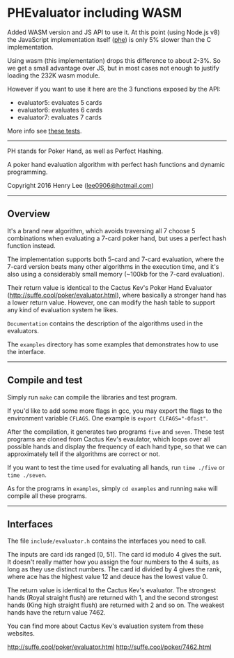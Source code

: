 # PHEvaluator including WASM

Added WASM version and JS API to use it. At this point (using Node.js v8) the JavaScript
implementation itself ([phe](https://github.com/thlorenz/phe)) is only 5% slower than the 
C implementation.

Using wasm (this implementation) drops this difference to about 2-3%. So we get a small
advantage over JS, but in most cases not enough to justify loading the 232K wasm module.

However if you want to use it here are the 3 functions exposed by the API:

- evaluator5: evaluates 5 cards 
- evaluator6: evaluates 6 cards 
- evaluator7: evaluates 7 cards 

More info see [these tests](https://github.com/thlorenz/phe-wasm/tree/master/wasm/test).

* * *

PH stands for Poker Hand, as well as Perfect Hashing.

A poker hand evaluation algorithm with perfect hash functions and dynamic
programming.

Copyright 2016 Henry Lee (lee0906@hotmail.com)

---------
Overview
---------
It's a brand new algorithm, which avoids traversing all 7 choose 5 combinations
when evaluating a 7-card poker hand, but uses a perfect hash function instead.

The implementation supports both 5-card and 7-card evaluation, where the 7-card
version beats many other algorithms in the execution time, and it's also using
a considerably small memory (~100kb for the 7-card evaluation).

Their return value is identical to the Cactus Kev's Poker Hand Evaluator
(http://suffe.cool/poker/evaluator.html), where basically a stronger hand has a
lower return value. However, one can modify the hash table to support any kind
of evaluation system he likes.

`Documentation` contains the description of the algorithms used in the
evaluators.

The `examples` directory has some examples that demonstrates how to use the
interface.

---------
Compile and test
---------
Simply run `make` can compile the libraries and test program.

If you'd like to add some more flags in gcc, you may export the flags to the
environment variable `CFLAGS`. One example is `export CLFAGS="-Ofast"`.

After the compilation, it generates two programs `five` and `seven`. These test
programs are cloned from Cactus Kev's evaulator, which loops over all possible
hands and display the frequency of each hand type, so that we can approximately
tell if the algorithms are correct or not.

If you want to test the time used for evaluating all hands, run `time ./five` or
`time ./seven`.

As for the programs in `examples`, simply `cd examples` and running `make` will
compile all these programs.

---------
Interfaces
---------
The file `include/evaluator.h` contains the interfaces you need to call.

The inputs are card ids ranged [0, 51]. The card id modulo 4 gives the suit.
It doesn't really matter how you assign the four numbers to the 4 suits, as
long as they use distinct numbers. The card id divided by 4 gives the rank,
where ace has the highest value 12 and deuce has the lowest value 0.

The return value is identical to the Cactus Kev's evaluator. The strongest hands
(Royal straight flush) are returned with 1, and the second strongest hands (King
high straight flush) are returned with 2 and so on. The weakest hands have the
return value 7462.

You can find more about Cactus Kev's evaluation system from these websites.

http://suffe.cool/poker/evaluator.html
http://suffe.cool/poker/7462.html


